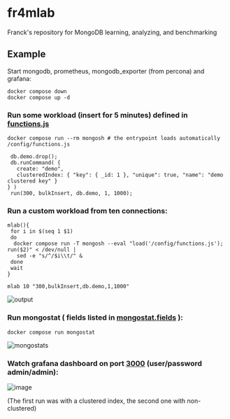 # fr4mlab
Franck's repository for MongoDB learning, analyzing, and benchmarking

## Example

Start mongodb, prometheus, mongodb_exporter (from percona) and grafana:
```
docker compose down
docker compose up -d
```

### Run some workload (insert for 5 minutes) defined in [functions.js](./config/functions.js)
```
docker compose run --rm mongosh # the entrypoint loads automatically /config/functions.js

 db.demo.drop(); 
 db.runCommand( {
   create: "demo",
   clusteredIndex: { "key": { _id: 1 }, "unique": true, "name": "demo clustered key" }
} )
 run(300, bulkInsert, db.demo, 1, 1000);

```

### Run a custom workload from ten connections:
```
mlab(){
 for i in $(seq 1 $1)
 do
  docker compose run -T mongosh --eval "load('/config/functions.js'); run($2)" < /dev/null |
   sed -e "s/^/$i\\t/" &
 done
 wait
}

mlab 10 "300,bulkInsert,db.demo,1,1000" 

```

![output](https://github.com/user-attachments/assets/24030459-ef3a-4647-8352-8c89f88ca040)


### Run mongostat ( fields listed in [mongostat.fields](./config/mongostat.fields) ):
```
docker compose run mongostat

```
![mongostats](https://github.com/user-attachments/assets/9204ac1b-5980-44fd-9ba1-5a83ef27e8dd)


### Watch grafana dashboard on port [3000](HTTP://localhost:3000) (user/password admin/admin):

![image](https://github.com/user-attachments/assets/64d8e5ba-2533-4822-afc1-ac4289e15b04)

(The first run was with a clustered index, the second one with non-clustered)

